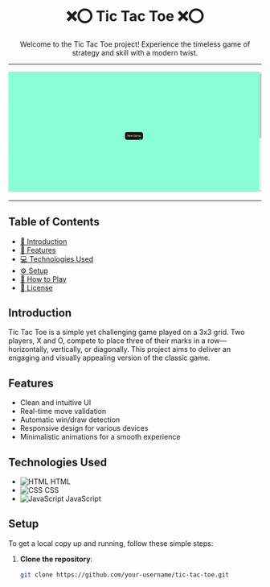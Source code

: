 <div align="center">
  <h1>❌⭕ Tic Tac Toe ❌⭕</h1>
  <p>Welcome to the Tic Tac Toe project! Experience the timeless game of strategy and skill with a modern twist.</p>
</div>

---

<div align="center">
  <img src="https://github.com/harshasenchati/Tic-Tac-Toe/blob/main/tic-tac-toe-record.gif">
</div>

---

## Table of Contents

- [📖 Introduction](#introduction)
- [🎨 Features](#features)
- [💻 Technologies Used](#technologies-used)
- [⚙️ Setup](#setup)
- [🚀 How to Play](#how-to-play)
- [📜 License](#license)


## Introduction

Tic Tac Toe is a simple yet challenging game played on a 3x3 grid. Two players, X and O, compete to place three of their marks in a row—horizontally, vertically, or diagonally. This project aims to deliver an engaging and visually appealing version of the classic game.

## Features

- Clean and intuitive UI
- Real-time move validation
- Automatic win/draw detection
- Responsive design for various devices
- Minimalistic animations for a smooth experience

## Technologies Used

- <img src="https://img.icons8.com/color/48/000000/html-5.png" alt="HTML" width="30" height="30"> HTML
- <img src="https://img.icons8.com/color/48/000000/css3.png" alt="CSS" width="30" height="30"> CSS
- <img src="https://img.icons8.com/color/48/000000/javascript.png" alt="JavaScript" width="30" height="30"> JavaScript

## Setup

To get a local copy up and running, follow these simple steps:

1. **Clone the repository**:
   ```bash
   git clone https://github.com/your-username/tic-tac-toe.git
